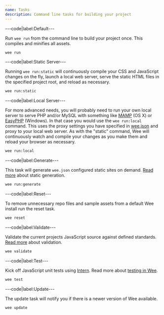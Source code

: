 ```yaml
---
name: Tasks
description: Command line tasks for building your project
---
```


---code|label:Default---

Run `wee run` from the command line to build your project once. This compiles and minifies all assets.

```bash
wee run
```

---code|label:Static Server---

Running `wee run:static` will continuously compile your CSS and JavaScript changes on the fly, launch a local web server, serve the static HTML files in the specified project root, and reload as necessary.

```bash
wee run:static
```

---code|label:Local Server---

For more advanced needs, you will probably need to run your own local server to serve PHP and/or MySQL with something like [MAMP](http://www.mamp.info/) (OS X) or [EasyPHP](http://www.easyphp.org/) (Windows). In that case you would use the `wee run:local` command. This uses the proxy settings you have specified in [wee.json](/build/config#general) and proxy to your local web server. As with the "static" command, Wee will continuously watch and compile your changes as you make them and reload your browser as necessary.

```bash
wee run:local
```

---code|label:Generate---

This task will generate `wee.json` configured static sites on demand. [Read more](/generator) about static generation.

```bash
wee run:generate
```

---code|label:Reset---

To remove unnecessary repo files and sample assets from a default Wee install run the reset task.

```bash
wee reset
```

---code|label:Validate---
 
Validate the current projects JavaScript source against defined standards. [Read more](/build/validation) about validation.

```bash
wee validate
```

---code|label:Test---

Kick off JavaScript unit tests using [Intern](https://theintern.github.io). Read more about [testing in Wee](#testing).

```bash
wee test
```

---code|label:Update---

The update task will notify you if there is a newer version of Wee available.

```bash
wee update
```
